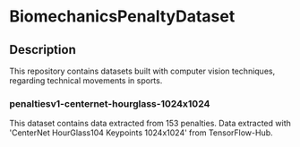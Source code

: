 # BiomechanicsPenaltyDataset

## Description
This repository contains datasets built with computer vision techniques, regarding technical movements in sports.

### penaltiesv1-centernet-hourglass-1024x1024
This dataset contains data extracted from 153 penalties. Data extracted with 'CenterNet HourGlass104 Keypoints 1024x1024' from TensorFlow-Hub. 